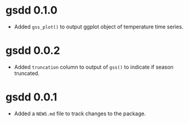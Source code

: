 <!-- NEWS.md is maintained by https://fledge.cynkra.com, contributors should not edit this file -->

# gsdd 0.1.0

- Added `gss_plot()` to output ggplot object of temperature time series.


# gsdd 0.0.2

- Added `truncation` column to output of `gss()` to indicate if season truncated.


# gsdd 0.0.1

- Added a `NEWS.md` file to track changes to the package.
